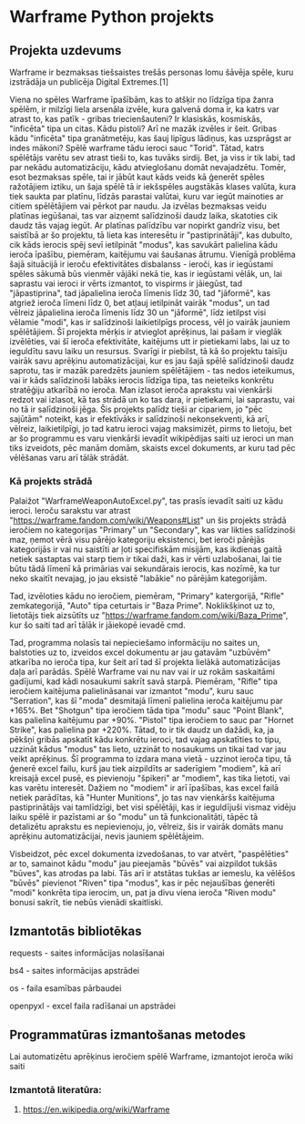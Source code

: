 # Warframe Python projekts

## Projekta uzdevums

Warframe ir bezmaksas tiešsaistes trešās personas lomu šāvēja spēle, kuru izstrādāja un publicēja Digital Extremes.[1]

Viena no spēles Warframe īpašībām, kas to atšķir no līdzīga tipa žanra spēlēm, ir milzīgi liela arsenāla izvēle, kura galvenā doma ir, ka katrs var atrast to, kas patīk - gribas triecienšauteni? Ir klasiskās, kosmiskās, "inficēta" tipa un citas. Kādu pistoli? Arī ne mazāk izvēles ir šeit. Gribas kādu "inficēta" tipa granātmetēju, kas šauj lipīgus lādiņus, kas uzsprāgst ar indes mākoni? Spēlē warframe tādu ieroci sauc "Torid". Tātad, katrs spēlētājs varētu sev atrast tieši to, kas tuvāks sirdij. Bet, ja viss ir tik labi, tad par nekādu automatizāciju, kādu atvieglošanu domāt nevajadzētu. Tomēr, esot bezmaksas spēle, tai ir jābūt kaut kāds veids kā ģenerēt spēles ražotājiem iztiku, un šaja spēlē tā ir iekšspēles augstākās klases valūta, kura tiek saukta par platīnu, līdzās parastai valūtai, kuru var iegūt mainoties ar citiem spēlētājiem vai pērkot par naudu. Ja izvēlas bezmaksas veidu platīnas iegūšanai, tas var aizņemt salīdzinoši daudz laika, skatoties cik daudz tās vajag iegūt. Ar platīnas palīdzību var nopirkt gandrīz visu, bet saistībā ar šo projektu, tā lieta kas interesētu ir "pastiprinātāji", kas dubulto, cik kāds ierocis spēj sevī ietilpināt "modus", kas savukārt palielina kādu ieroča īpašību, piemēram, kaitējumu vai šaušanas ātrumu. Vienīgā problēma šajā situācijā ir ieroču efektivitātes disbalanss - ieroči, kas ir iegūstami spēles sākumā būs vienmēr vājāki nekā tie, kas ir iegūstami vēlāk, un, lai saprastu vai ieroci ir vērts izmantot, to vispirms ir jāiegūst, tad "jāpastiprina", tad jāpalielina ieroča līmenis līdz 30, tad "jāformē", kas atgriež ieroča līmeni līdz 0, bet atļauj ietilpināt vairāk "modus", un tad vēlreiz jāpalielina ieroča līmenis līdz 30 un "jāformē", līdz ietilpst visi vēlamie "modi", kas ir salīdzinoši laikietilpīgs process, vēl jo vairāk jauniem spēlētājiem. Šī projekta mērķis ir atvieglot aprēķinus, lai pašam ir vieglāk izvēlēties, vai šī ieroča efektivitāte, kaitējums utt ir pietiekami labs, lai uz to ieguldītu savu laiku un resursus. Svarīgi ir piebilst, tā kā šo projektu taisīju vairāk savu aprēķinu automatizācijai, kur es jau šajā spēlē salīdzinoši daudz saprotu, tas ir mazāk paredzēts jauniem spēlētājiem - tas nedos ieteikumus, vai ir kāds salīdzinoši labāks ierocis līdzīga tipa, tas neieteiks konkrētu stratēģiju atkarībā no ieroča. Man izlasot ieroča aprakstu vai vienkārši redzot vai izlasot, kā tas strādā un ko tas dara, ir pietiekami, lai saprastu, vai no tā ir salīdzinoši jēga. Šis projekts palīdz tieši ar cipariem, jo "pēc sajūtām" noteikt, kas ir efektīvāks ir salīdzinoši nekonsekventi, kā arī, vēlreiz, laikietilpīgi, jo tad katru ieroci vajag maksimizēt, pirms to lietoju, bet ar šo programmu es varu vienkārši ievadīt wikipēdijas saiti uz ieroci un man tiks izveidots, pēc manām domām, skaists excel dokuments, ar kuru tad pēc vēlēšanas varu arī tālāk strādāt.


### Kā projekts strādā

Palaižot "WarframeWeaponAutoExcel.py", tas prasīs ievadīt saiti uz kādu ieroci. Ieroču sarakstu var atrast "https://warframe.fandom.com/wiki/Weapons#List" un šis projekts strādā ieročiem no kategorijas "Primary" un "Secondary", kas var likties salīdzinoši maz, ņemot vērā visu pārējo kategoriju eksistenci, bet ieroči pārējās kategorijās ir vai nu saistīti ar ļoti specifiskām misijām, kas ikdienas gaitā netiek sastaptas vai starp tiem ir tikai daži, kas ir vērti uzlabošanai, lai tie būtu tādā līmenī kā primārias vai sekundārais ierocis, kas nozīmē, ka tur neko skaitīt nevajag, jo jau eksistē "labākie" no pārējām kategorijām.

Tad, izvēloties kādu no ieročiem, piemēram, "Primary" katergorijā, "Rifle" zemkategorijā, "Auto" tipa ceturtais ir "Baza Prime". Noklikšķinot uz to, lietotājs tiek aizsūtīts uz "https://warframe.fandom.com/wiki/Baza_Prime", kur šo saiti tad arī tālāk ir jāiekopē ievadē cmd.

Tad, programma nolasīs tai nepieciešamo informāciju no saites un, balstoties uz to, izveidos excel dokumentu ar jau gatavām "uzbūvēm" atkarība no ieroča tipa, kur šeit arī tad šī projekta lielākā automatizācijas daļa arī parādās. Spēlē Warframe vai nu nav vai ir uz rokām saskaitāmi gadījumi, kad kādi nosaukumi sakrīt savā starpā. Piemēram, "Rifle" tipa ieročiem kaitējuma palielināsanai var izmantot "modu", kuru sauc "Serration", kas šī "moda" desmitajā līmenī palielina ieroča kaitējumu par +165%. Bet "Shotgun" tipa ieročiem tāda tipa "modu" sauc "Point Blank", kas palielina kaitējumu par +90%. "Pistol" tipa ieročiem to sauc par "Hornet Strike", kas palielina par +220%. Tātad, to ir tik daudz un dažādi, ka, ja pēkšņi gribās apskatīt kādu konkrētu ieroci, tad vajag apskatīties to tipu, uzzināt kādus "modus" tas lieto, uzzināt to nosaukums un tikai tad var jau veikt aprēķinus. Šī programma to izdara mana vietā - uzzinot ieroča tipu, tā ģenerē excel failu, kurš jau tiek aizpildīts ar saderīgiem "modiem", kā arī kreisajā excel pusē, es pievienoju "špikeri" ar "modiem", kas tika lietoti, vai kas varētu interesēt. Dažiem no "modiem" ir arī īpašības, kas excel failā netiek parādītas, kā "Hunter Munitions", jo tas nav vienkāršs kaitējuma pastiprinātājs vai tamlīdzīgi, bet visi spēlētāji, kas ir ieguldījuši vismaz vidēju laiku spēlē ir pazīstami ar šo "modu" un tā funkcionalitāti, tāpēc tā detalizētu aprakstu es nepievienoju, jo, vēlreiz, šis ir vairāk domāts manu aprēķinu automatizācijai, nevis jauniem spēlētājeim.

Visbeidzot, pēc excel dokumenta izvedošanas, to var atvērt, "paspēlēties" ar to, samainot kādu "modu" jau pieejamās "būvēs" vai aizpildot tukšās "būves", kas atrodas pa labi. Tās arī ir atstātas tukšas ar iemeslu, ka vēlēšos "būvēs" pievienot "Riven" tipa "modus", kas ir pēc nejaušības ģenerēti "modi" konkrēta tipa ierocim, un, pat ja divu viena ieroča "Riven modu" bonusi sakrīt, tie nebūs vienādi skaitliski.


## Izmantotās bibliotēkas

requests - saites informācijas nolasīšanai

bs4 - saites informācijas apstrādei

os - faila esamības pārbaudei

openpyxl - excel faila radīšanai un apstrādei


## Programmatūras izmantošanas metodes

Lai automatizētu aprēķinus ieročiem spēlē Warframe, izmantojot ieroča wiki saiti


### Izmantotā literatūra:
1. https://en.wikipedia.org/wiki/Warframe